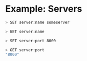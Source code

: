 # Example: Servers
```bash
> SET server:name someserver

> GET server:name

> SET server:port 8000

> GET server:port
"8000"

```